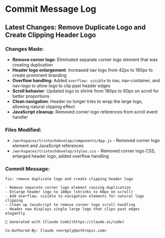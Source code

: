 # Commit Message Log

## Latest Changes: Remove Duplicate Logo and Create Clipping Header Logo

### Changes Made:
- **Remove corner logo**: Eliminated separate corner logo element that was creating duplication
- **Header logo enlargement**: Increased nav logo from 42px to 180px to create prominent branding
- **Overflow handling**: Added `overflow: visible` to nav, nav-container, and nav-logo to allow logo to clip past header edges
- **Scroll behavior**: Updated logo to shrink from 180px to 60px on scroll for better proportions
- **Clean navigation**: Header no longer tries to wrap the large logo, allowing natural clipping effect
- **JavaScript cleanup**: Removed corner logo references from scroll event handler

### Files Modified:
- `/workspaces/trintechdevelop/components/App.js` - Removed corner logo element and JavaScript references
- `/workspaces/trintechdevelop/styles.css` - Removed corner logo CSS, enlarged header logo, added overflow handling

### Commit Message:
```
fix: remove duplicate logo and create clipping header logo

- Remove separate corner logo element causing duplication
- Enlarge header logo to 180px (shrinks to 60px on scroll)  
- Add overflow: visible to navigation elements for natural logo clipping
- Clean up JavaScript to remove corner logo scroll handling
- Header now displays single large logo that clips past edges elegantly

🤖 Generated with [Claude Code](https://claude.ai/code)

Co-Authored-By: Claude <noreply@anthropic.com>
```